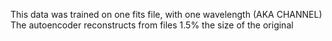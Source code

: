 This data was trained on one fits file, with one wavelength (AKA CHANNEL) 
The autoencoder reconstructs from files 1.5% the size of the original 